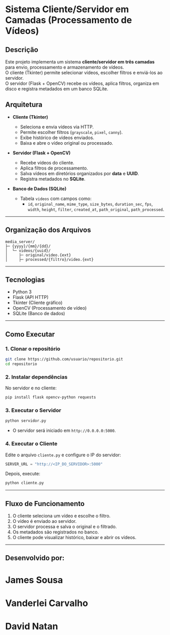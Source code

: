 # Sistema Cliente/Servidor em Camadas (Processamento de Vídeos)

## Descrição
Este projeto implementa um sistema **cliente/servidor em três camadas** para envio, processamento e armazenamento de vídeos.  
O cliente (Tkinter) permite selecionar vídeos, escolher filtros e enviá-los ao servidor.  
O servidor (Flask + OpenCV) recebe os vídeos, aplica filtros, organiza em disco e registra metadados em um banco SQLite.  

##  Arquitetura
- **Cliente (Tkinter)**
  - Seleciona e envia vídeos via HTTP.
  - Permite escolher filtros (`grayscale`, `pixel`, `canny`).
  - Exibe histórico de vídeos enviados.
  - Baixa e abre o vídeo original ou processado.

- **Servidor (Flask + OpenCV)**
  - Recebe vídeos do cliente.
  - Aplica filtros de processamento.
  - Salva vídeos em diretórios organizados por **data** e **UUID**.
  - Registra metadados no **SQLite**.

- **Banco de Dados (SQLite)**
  - Tabela `videos` com campos como:
    - `id`, `original_name`, `mime_type`, `size_bytes`, `duration_sec`, `fps`, `width`, `height`, `filter`, `created_at`, `path_original`, `path_processed`.

---

## Organização dos Arquivos
```
media_server/
├─ {yyyy}/{mm}/{dd}/
│  └─ videos/{uuid}/
│     ├─ original/video.{ext}
│     ├─ processed/{filtro}/video.{ext}
```

---

## Tecnologias
- Python 3
- Flask (API HTTP)
- Tkinter (Cliente gráfico)
- OpenCV (Processamento de vídeo)
- SQLite (Banco de dados)

---

## Como Executar

### 1. Clonar o repositório
```bash
git clone https://github.com/usuario/repositorio.git
cd repositorio
```

### 2. Instalar dependências
No servidor e no cliente:
```bash
pip install flask opencv-python requests
```

### 3. Executar o Servidor
```bash
python servidor.py
```
- O servidor será iniciado em `http://0.0.0.0:5000`.

### 4. Executar o Cliente
Edite o arquivo `cliente.py` e configure o IP do servidor:
```python
SERVER_URL = "http://<IP_DO_SERVIDOR>:5000"
```

Depois, execute:
```bash
python cliente.py
```

---

## Fluxo de Funcionamento
1. O cliente seleciona um vídeo e escolhe o filtro.
2. O vídeo é enviado ao servidor.
3. O servidor processa e salva o original e o filtrado.
4. Os metadados são registrados no banco.
5. O cliente pode visualizar histórico, baixar e abrir os vídeos.

---

## Desenvolvido por:
  # James Sousa
  # Vanderlei Carvalho
  # David Natan


